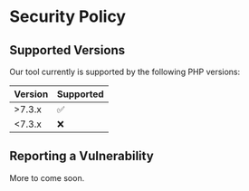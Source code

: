 # Security Policy

## Supported Versions

Our tool currently is supported by the following PHP versions:

| Version | Supported          |
| ------- | ------------------ |
| >7.3.x  | :white_check_mark: |
| <7.3.x  | :x:                |

## Reporting a Vulnerability

More to come soon.
